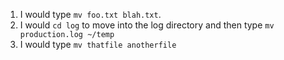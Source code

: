 1. I would type `mv foo.txt blah.txt`.
2. I would `cd log` to move into the log directory and then type `mv production.log ~/temp`
3. I would type `mv thatfile anotherfile`
